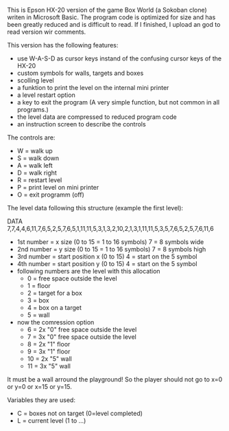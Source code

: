 This is Epson HX-20 version of the game Box World (a Sokoban clone) writen in Microsoft Basic.
The program code is optimized for size and has been greatly reduced and is difficult to read. If I finished, I upload an god to read version wir comments.

This version has the following features:
* use W-A-S-D as cursor keys instand of the confusing cursor keys of the HX-20
* custom symbols for walls, targets and boxes
* scolling level
* a funktion to print the level on the internal mini printer
* a level restart option
* a key to exit the program (A very simple function, but not common in all programs.)
* the level data are compressed to reduced program code
* an instruction screen to describe the controls

The controls are:
* W = walk up
* S = walk down
* A = walk left
* D = walk right
* R = restart level
* P = print level on mini printer
* O = exit programm (off)


The level data following this structure (example the first level):

DATA 7,7,4,4,6,11,7,6,5,2,5,7,6,5,1,11,11,5,3,1,3,2,10,2,1,3,1,11,11,5,3,5,7,6,5,2,5,7,6,11,6
* 1st number = x size (0 to 15 = 1 to 16 symbols) 7 = 8 symbols wide
* 2nd number = y size (0 to 15 = 1 to 16 symbols) 7 = 8 symbols high
* 3rd number = start position x (0 to 15) 4 = start on the 5 symbol
* 4th number = start position y (0 to 15) 4 = start on the 5 symbol
* following numbers are the level with this allocation
  * 0 = free space outside the level
  * 1 = floor
  * 2 = target for a box
  * 3 = box
  * 4 = box on a target
  * 5 = wall
* now the comression option
  * 6 = 2x "0" free space outside the level
  * 7 = 3x "0" free space outside the level
  * 8 = 2x "1" floor
  * 9 = 3x "1" floor
  * 10 = 2x "5" wall
  * 11 = 3x "5" wall

It must be a wall arround the playground! So the player should not go to x=0 or y=0 or x=15 or y=15.

Variables they are used:
* C = boxes not on target (0=level completed)
* L = current level (1 to ...)
